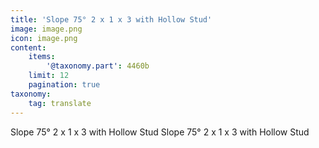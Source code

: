 ```yaml
---
title: 'Slope 75° 2 x 1 x 3 with Hollow Stud'
image: image.png
icon: image.png
content:
    items:
        '@taxonomy.part': 4460b
    limit: 12
    pagination: true
taxonomy:
    tag: translate
---
```


Slope 75° 2 x 1 x 3 with Hollow Stud
Slope 75° 2 x 1 x 3 with Hollow Stud
